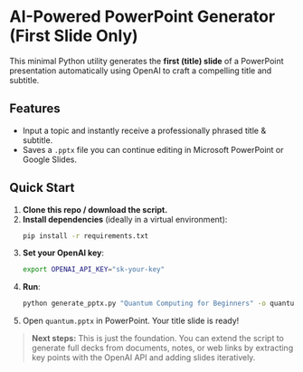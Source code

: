 # AI-Powered PowerPoint Generator (First Slide Only)

This minimal Python utility generates the **first (title) slide** of a PowerPoint presentation automatically using OpenAI to craft a compelling title and subtitle.

## Features

* Input a topic and instantly receive a professionally phrased title & subtitle.
* Saves a `.pptx` file you can continue editing in Microsoft PowerPoint or Google Slides.

## Quick Start

1. **Clone this repo / download the script.**
2. **Install dependencies** (ideally in a virtual environment):
   ```bash
   pip install -r requirements.txt
   ```
3. **Set your OpenAI key**:
   ```bash
   export OPENAI_API_KEY="sk-your-key"
   ```
4. **Run**:
   ```bash
   python generate_pptx.py "Quantum Computing for Beginners" -o quantum.pptx
   ```
5. Open `quantum.pptx` in PowerPoint. Your title slide is ready!

> **Next steps:** This is just the foundation. You can extend the script to generate full decks from documents, notes, or web links by extracting key points with the OpenAI API and adding slides iteratively.
